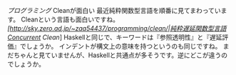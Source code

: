 *プログラミング* Cleanが面白い
最近純粋関数型言語を順番に見てまわっています。
Cleanという言語も面白いですね。
*[http://sky.zero.ad.jp/~zaa54437/programming/clean/|純粋遅延関数型言語Concurrent Clean*]
Haskellと同じで、キーワードは『参照透明性』と『遅延評価』でしょうか。
インデントが構文上の意味を持つというのも同じですね。
まだちゃんと見ていませんが、Haskellと共通点が多そうです。逆にどこが違うのでしょうか。
